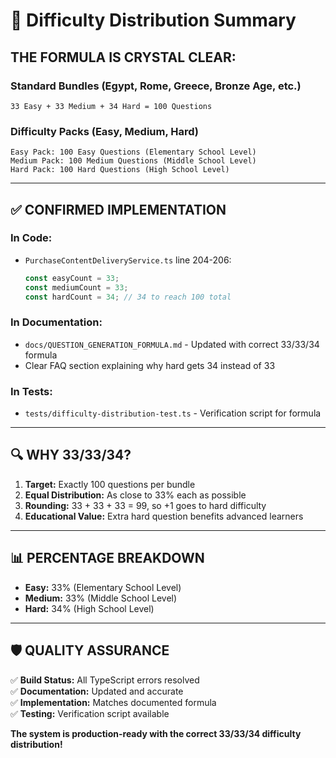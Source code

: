 # 🎯 Difficulty Distribution Summary

## **THE FORMULA IS CRYSTAL CLEAR:**

### **Standard Bundles** (Egypt, Rome, Greece, Bronze Age, etc.)
```
33 Easy + 33 Medium + 34 Hard = 100 Questions
```

### **Difficulty Packs** (Easy, Medium, Hard)
```
Easy Pack: 100 Easy Questions (Elementary School Level)
Medium Pack: 100 Medium Questions (Middle School Level)  
Hard Pack: 100 Hard Questions (High School Level)
```

---

## **✅ CONFIRMED IMPLEMENTATION**

### **In Code:**
- `PurchaseContentDeliveryService.ts` line 204-206:
  ```typescript
  const easyCount = 33;
  const mediumCount = 33; 
  const hardCount = 34; // 34 to reach 100 total
  ```

### **In Documentation:**
- `docs/QUESTION_GENERATION_FORMULA.md` - Updated with correct 33/33/34 formula
- Clear FAQ section explaining why hard gets 34 instead of 33

### **In Tests:**
- `tests/difficulty-distribution-test.ts` - Verification script for formula

---

## **🔍 WHY 33/33/34?**

1. **Target:** Exactly 100 questions per bundle
2. **Equal Distribution:** As close to 33% each as possible
3. **Rounding:** 33 + 33 + 33 = 99, so +1 goes to hard difficulty
4. **Educational Value:** Extra hard question benefits advanced learners

---

## **📊 PERCENTAGE BREAKDOWN**

- **Easy:** 33% (Elementary School Level)
- **Medium:** 33% (Middle School Level)  
- **Hard:** 34% (High School Level)

---

## **🛡️ QUALITY ASSURANCE**

✅ **Build Status:** All TypeScript errors resolved  
✅ **Documentation:** Updated and accurate  
✅ **Implementation:** Matches documented formula  
✅ **Testing:** Verification script available  

**The system is production-ready with the correct 33/33/34 difficulty distribution!**

